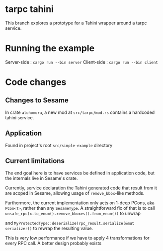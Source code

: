 # tarpc tahini
This branch explores a prototype for 
a Tahini wrapper around a tarpc service.

# Running the example
Server-side : `cargo run --bin server`
Client-side : `cargo run --bin client`


# Code changes

## Changes to Sesame
In crate `alohomora`, a new mod at `src/tarpc/mod.rs`
contains a hardcoded tahini service.

## Application

Found in project's root `src/simple-example` directory

## Current limitations
The end goal here is to have services be defined in application code, but
the internals live in Sesame's crate.

Currently, service declaration the Tahini generated code that result from it
are scoped in Sesame, allowing usage of `remove_bbox`-like methods.

Furthermore, the current implementation only acts on 1-deep PCons, aka
`PCon<T>`, rather than any `SesameType`. A straightforward fix of that 
is to call `unsafe_rpc(x.to_enum().remove_bboxes().from_enum())` to unwrap

and `MyProtectedType::deserialize(rpc_result.serialize(&mut serializer))` to rewrap the resulting 
value. 

This is very low performance if we have to apply 4 transformations for every RPC call.
A better design probably exists
